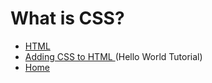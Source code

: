 # What is CSS?
+ [HTML](HTML.md)
+ [Adding CSS to HTML ](HTMLandCSS.md)(Hello World Tutorial)
+ [Home](README.md)
